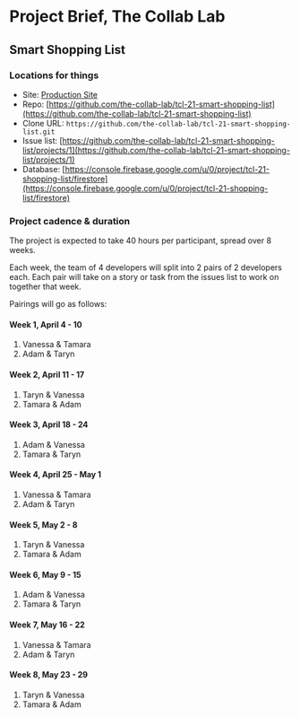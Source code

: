 # Project Brief, The Collab Lab

## Smart Shopping List

### Locations for things

- Site: [Production Site](https://tcl-21-shopping-list.web.app)
- Repo: [https://github.com/the-collab-lab/tcl-21-smart-shopping-list](https://github.com/the-collab-lab/tcl-21-smart-shopping-list)
- Clone URL: `https://github.com/the-collab-lab/tcl-21-smart-shopping-list.git`
- Issue list: [https://github.com/the-collab-lab/tcl-21-smart-shopping-list/projects/1](https://github.com/the-collab-lab/tcl-21-smart-shopping-list/projects/1)
- Database: [https://console.firebase.google.com/u/0/project/tcl-21-shopping-list/firestore](https://console.firebase.google.com/u/0/project/tcl-21-shopping-list/firestore)

### Project cadence & duration

The project is expected to take 40 hours per participant, spread over 8 weeks.

Each week, the team of 4 developers will split into 2 pairs of 2 developers each. Each pair will take on a story or task from the issues list to work on together that week.

Pairings will go as follows:

#### Week 1, April 4 - 10

1. Vanessa & Tamara
2. Adam & Taryn

#### Week 2, April 11 - 17

1. Taryn & Vanessa
2. Tamara & Adam

#### Week 3, April 18 - 24

1. Adam & Vanessa
2. Tamara & Taryn

#### Week 4, April 25 - May 1

1. Vanessa & Tamara
2. Adam & Taryn

#### Week 5, May 2 - 8

1. Taryn & Vanessa
2. Tamara & Adam

#### Week 6, May 9 - 15

1. Adam & Vanessa
2. Tamara & Taryn

#### Week 7, May 16 - 22

1. Vanessa & Tamara
2. Adam & Taryn

#### Week 8, May 23 - 29

1. Taryn & Vanessa
2. Tamara & Adam
